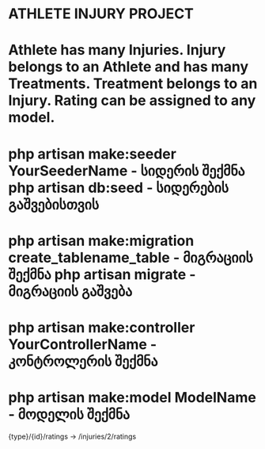 # ATHLETE INJURY PROJECT

Athlete has many Injuries.
Injury belongs to an Athlete and has many Treatments.
Treatment belongs to an Injury.
Rating can be assigned to any model.
================================================================
php artisan make:seeder YourSeederName - სიდერის შექმნა
php artisan db:seed - სიდერების გაშვებისთვის
================================================================
php artisan make:migration create_tablename_table - მიგრაციის შექმნა
php artisan migrate - მიგრაციის გაშვება
===============================================================
php artisan make:controller YourControllerName - კონტროლერის შექმნა
===============================================================
php artisan make:model ModelName - მოდელის შექმნა
===============================================================
{type}/{id}/ratings -> /injuries/2/ratings
